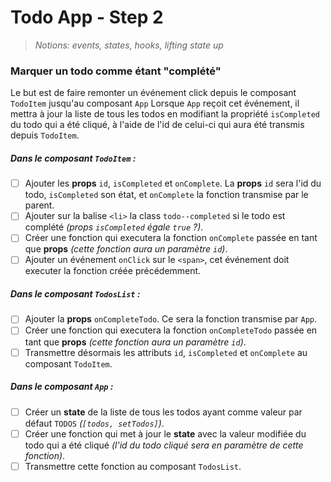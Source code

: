 # Todo App - Step 2

> _Notions: events, states, hooks, lifting state up_

### Marquer un todo comme étant "complété"

Le but est de faire remonter un événement click depuis le composant `TodoItem` jusqu'au composant `App`
Lorsque `App` reçoit cet événement, il mettra à jour la liste de tous les todos en modifiant la propriété `isCompleted` du todo qui a été cliqué, à l'aide de l'id de celui-ci qui aura été transmis depuis `TodoItem`.

##### _Dans le composant `TodoItem` :_

- [ ] Ajouter les **props** `id`, `isCompleted` et `onComplete`. La **props** `id` sera l'id du todo, `isCompleted` son état, et `onComplete` la fonction transmise par le parent.
- [ ] Ajouter sur la balise `<li>` la class `todo--completed` si le todo est complété _(props `isCompleted` égale `true` ?)_.
- [ ] Créer une fonction qui executera la fonction `onComplete` passée en tant que **props** _(cette fonction aura un paramètre `id`)_.
- [ ] Ajouter un événement `onClick` sur le `<span>`, cet événement doit executer la fonction créée précédemment.

##### _Dans le composant `TodosList` :_

- [ ] Ajouter la **props** `onCompleteTodo`. Ce sera la fonction transmise par `App`.
- [ ] Créer une fonction qui executera la fonction `onCompleteTodo` passée en tant que **props** _(cette fonction aura un paramètre `id`)_.
- [ ] Transmettre désormais les attributs `id`, `isCompleted` et `onComplete` au composant `TodoItem`.

##### _Dans le composant `App` :_

- [ ] Créer un **state** de la liste de tous les todos ayant comme valeur par défaut `TODOS` _(`[todos, setTodos]`)_.
- [ ] Créer une fonction qui met à jour le **state** avec la valeur modifiée du todo qui a été cliqué _(l'id du todo cliqué sera en paramètre de cette fonction)_.
- [ ] Transmettre cette fonction au composant `TodosList`.
